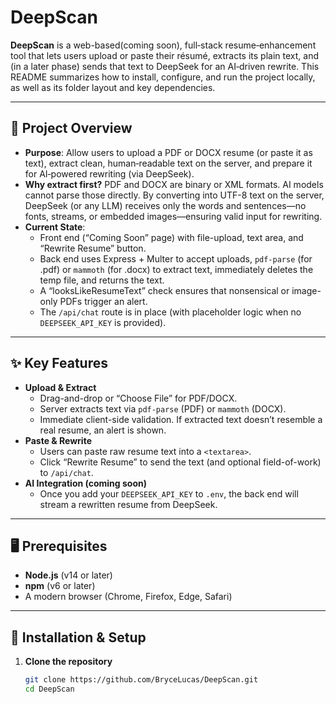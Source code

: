 
# DeepScan

**DeepScan** is a web-based(coming soon), full‐stack resume‐enhancement tool that lets users upload or paste their résumé, extracts its plain text, and (in a later phase) sends that text to DeepSeek for an AI‐driven rewrite. This README summarizes how to install, configure, and run the project locally, as well as its folder layout and key dependencies.

---

## 🚀 Project Overview

- **Purpose**: Allow users to upload a PDF or DOCX resume (or paste it as text), extract clean, human‐readable text on the server, and prepare it for AI‐powered rewriting (via DeepSeek).  
- **Why extract first?** PDF and DOCX are binary or XML formats. AI models cannot parse those directly. By converting into UTF-8 text on the server, DeepSeek (or any LLM) receives only the words and sentences—no fonts, streams, or embedded images—ensuring valid input for rewriting.  
- **Current State**:  
  - Front end (“Coming Soon” page) with file-upload, text area, and “Rewrite Resume” button.  
  - Back end uses Express + Multer to accept uploads, `pdf-parse` (for .pdf) or `mammoth` (for .docx) to extract text, immediately deletes the temp file, and returns the text.  
  - A “looksLikeResumeText” check ensures that nonsensical or image-only PDFs trigger an alert.  
  - The `/api/chat` route is in place (with placeholder logic when no `DEEPSEEK_API_KEY` is provided).

---

## ✨ Key Features

- **Upload & Extract**  
  - Drag-and-drop or “Choose File” for PDF/DOCX.  
  - Server extracts text via `pdf-parse` (PDF) or `mammoth` (DOCX).  
  - Immediate client-side validation. If extracted text doesn’t resemble a real resume, an alert is shown.  
- **Paste & Rewrite**  
  - Users can paste raw resume text into a `<textarea>`.  
  - Click “Rewrite Resume” to send the text (and optional field-of-work) to `/api/chat`.  
- **AI Integration (coming soon)**  
  - Once you add your `DEEPSEEK_API_KEY` to `.env`, the back end will stream a rewritten resume from DeepSeek.  

---

## 🖥️ Prerequisites

- **Node.js** (v14 or later)  
- **npm** (v6 or later)  
- A modern browser (Chrome, Firefox, Edge, Safari)  

---

## 🔧 Installation & Setup

1. **Clone the repository**  
   ```bash
   git clone https://github.com/BryceLucas/DeepScan.git
   cd DeepScan
